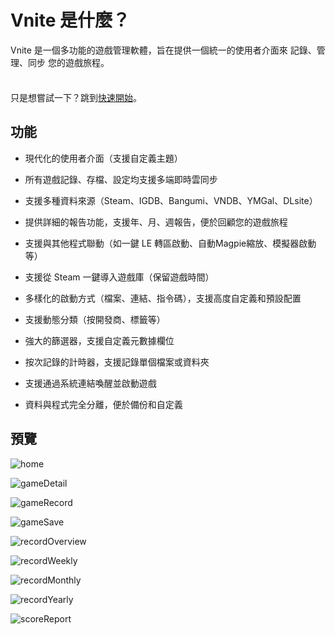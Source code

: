 # Vnite 是什麼？

Vnite 是一個多功能的遊戲管理軟體，旨在提供一個統一的使用者介面來 記錄、管理、同步 您的遊戲旅程。

<div class="tip custom-block" style="padding-top: 8px">

只是想嘗試一下？跳到[快速開始](./getting-started)。

</div>

## 功能

- 現代化的使用者介面（支援自定義主題）

- 所有遊戲記錄、存檔、設定均支援多端即時雲同步

- 支援多種資料來源（Steam、IGDB、Bangumi、VNDB、YMGal、DLsite）

- 提供詳細的報告功能，支援年、月、週報告，便於回顧您的遊戲旅程

- 支援與其他程式聯動（如一鍵 LE 轉區啟動、自動Magpie縮放、模擬器啟動等）

- 支援從 Steam 一鍵導入遊戲庫（保留遊戲時間）

- 多樣化的啟動方式（檔案、連結、指令碼），支援高度自定義和預設配置

- 支援動態分類（按開發商、標籤等）

- 強大的篩選器，支援自定義元數據欄位

- 按次記錄的計時器，支援記錄單個檔案或資料夾

- 支援通過系統連結喚醒並啟動遊戲

- 資料與程式完全分離，便於備份和自定義

## 預覽

![home](https://img.timero.xyz/i/2025/04/02/67ecefcab9ec7.webp)

![gameDetail](https://img.timero.xyz/i/2025/04/02/67ecefde5b5d8.webp)

![gameRecord](https://img.timero.xyz/i/2025/04/02/67eceff02f2d1.webp)

![gameSave](https://img.timero.xyz/i/2025/04/02/67ecf00a19afc.webp)

![recordOverview](https://img.timero.xyz/i/2025/04/02/67ecf018111f7.webp)

![recordWeekly](https://img.timero.xyz/i/2025/04/02/67ecf024f2aee.webp)

![recordMonthly](https://img.timero.xyz/i/2025/04/02/67ecf02fde090.webp)

![recordYearly](https://img.timero.xyz/i/2025/04/02/67ecf03a9e42b.webp)

![scoreReport](https://img.timero.xyz/i/2025/04/02/67ecf045b3382.webp)
